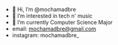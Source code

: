 - 👋 Hi, I’m @mochamadbre
- 👀 I’m interested in tech n' music
- 🌱 I’m currently Computer Science Major
- email: mochamadbre@gmail.com
- instagram: mochamadbre_

<!---
mochamadbre/mochamadbre is a ✨ special ✨ repository because its `README.md` (this file) appears on your GitHub profile.
You can click the Preview link to take a look at your changes.
--->
